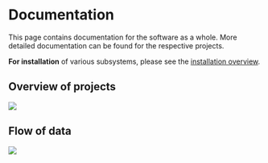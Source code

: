 # Documentation

This page contains documentation for the software as a whole.
More detailed documentation can be found for the respective projects.

**For installation** of various subsystems, please see the
[installation overview](https://github.com/dmyersturnbull/sauron-publication/blob/main/DOCUMENTATION/INSTALL.md).

## Overview of projects

[<img src="https://raw.githubusercontent.com/dmyersturnbull/sauron-publication/main/DOCUMENTATION/projects.svg" />](https://raw.githubusercontent.com/dmyersturnbull/sauron-publication/main/DOCUMENTATION/projects.svg)

## Flow of data


[<img src="https://raw.githubusercontent.com/dmyersturnbull/sauron-publication/main/DOCUMENTATION/flow.svg" />](https://raw.githubusercontent.com/dmyersturnbull/sauron-publication/main/DOCUMENTATION/flow.svg)
